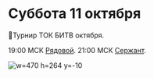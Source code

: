 # Суббота 11 октября
🏁Турнир ТОК БИТВ октября.

19:00 МСК [Рядовой](/sys/event/tok/newbie).
21:00 МСК [Сержант](/sys/event/tok/sergeant).

![w=470 h=264 y=-10](img/sys/event/tok.jpg)